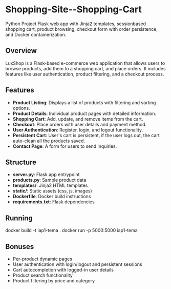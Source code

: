 # Shopping-Site--Shopping-Cart
Python Project 
Flask web app with Jinja2 templates, sessionbased shopping cart, product browsing, checkout form with order persistence, and Docker containerization.

## Overview
LuxShop is a Flask-based e-commerce web application that allows users to browse products, add them to a shopping cart, and place orders. It includes features like user authentication, product filtering, and a checkout process.

## Features
- **Product Listing**: Displays a list of products with filtering and sorting options.
- **Product Details**: Individual product pages with detailed information.
- **Shopping Cart**: Add, update, and remove items from the cart.
- **Checkout**: Place orders with user details and payment method.
- **User Authentication**: Register, login, and logout functionality.
- **Persistent Cart**: User's cart is persistent, if the user logs out, the cart auto-clean all the products saved.
- **Contact Page**: A form for users to send inquiries.

## Structure
- **server.py**: Flask app entrypoint
- **products.py**: Sample product data
- **templates/**: Jinja2 HTML templates
- **static/**: Static assets (css, js, images)
- **Dockerfile**: Docker build instructions
- **requirements.txt**: Flask dependencies

## Running

docker build -t iap1-tema .
docker run -p 5000:5000 iap1-tema


## Bonuses
- Per-product dynamic pages
- User authentication with login/logout and persistent sessions
- Cart autocompletion with logged-in user details
- Product search functionality
- Product filtering by price and category
